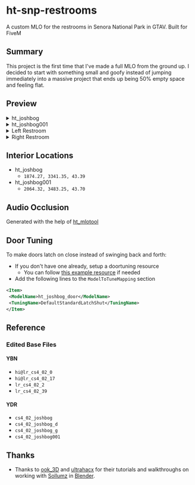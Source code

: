 # ht-snp-restrooms
A custom MLO for the restrooms in Senora National Park in GTAV. Built for FiveM

## Summary
This project is the first time that I've made a full MLO from the ground up. I decided to start with something small and goofy instead of jumping immediately into a massive project that ends up being 50% empty space and feeling flat.

## Preview
<details>
  <summary>ht_joshbog</summary>

  ![ht_joshbog Exterior](./docs/images/ht_joshbog_exterior.png 'ht_joshbog Exterior')
  ![ht_joshbog Map](./docs/images/ht_joshbog_map.png 'ht_joshbog Map')
</details>

<details>
  <summary>ht_joshbog001</summary>

  ![ht_joshbog001 Exterior](./docs/images/ht_joshbog001_exterior.png 'ht_joshbog001 Exterior')
  ![ht_joshbog001 Map](./docs/images/ht_joshbog001_map.png 'ht_joshbog001 Map')
</details>

<details>
  <summary>Left Restroom</summary>

  ![Left Restroom Rear](./docs/images/left_restroom_interior.png 'Left Restroom Rear')
  ![Left Restroom Front](./docs/images/left_restroom_interior2.png 'Left Restroom Front')
</details>

<details>
  <summary>Right Restroom</summary>

  ![Right Restroom Rear](./docs/images/right_restroom_interior.png 'Right Restroom Rear')
  ![Right Restroom Front](./docs/images/right_restroom_interior2.png 'Right Restroom Front')
</details>

## Interior Locations
- ht_joshbog
  - `1874.27, 3341.35, 43.39`
- ht_joshbog001
  - `2064.32, 3483.25, 43.70`

## Audio Occlusion
Generated with the help of [ht_mlotool](https://github.com/Hedgehog-Technologies/ht_mlotool)

## Door Tuning
To make doors latch on close instead of swinging back and forth:
- If you don't have one already, setup a doortuning resource
  - You can follow [this example resource](https://github.com/Hedgehog-Technologies/doortuning-example) if needed
- Add the following lines to the `ModelToTuneMapping` section
```xml
<Item>
 <ModelName>ht_joshbog_door</ModelName>
 <TuningName>DefaultStandardLatchShut</TuningName>
</Item>
```

## Reference
### Edited Base Files
#### YBN
- `hi@lr_cs4_02_0`
- `hi@lr_cs4_02_17`
- `lr_cs4_02_2`
- `lr_cs4_02_39`

#### YDR
- `cs4_02_joshbog`
- `cs4_02_joshbog_d`
- `cs4_02_joshbog_g`
- `cs4_02_joshbog001`

## Thanks
- Thanks to [ook_3D](https://www.youtube.com/@ook_3D) and [ultrahacx](https://www.youtube.com/@ultrahacx) for their tutorials and walkthroughs on working with [Sollumz](https://github.com/Sollumz/Sollumz) in [Blender](https://www.blender.org/).
